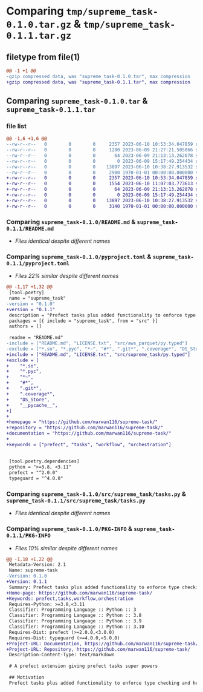 # Comparing `tmp/supreme_task-0.1.0.tar.gz` & `tmp/supreme_task-0.1.1.tar.gz`

## filetype from file(1)

```diff
@@ -1 +1 @@
-gzip compressed data, was "supreme_task-0.1.0.tar", max compression
+gzip compressed data, was "supreme_task-0.1.1.tar", max compression
```

## Comparing `supreme_task-0.1.0.tar` & `supreme_task-0.1.1.tar`

### file list

```diff
@@ -1,6 +1,6 @@
--rw-r--r--   0        0        0     2357 2023-06-10 10:53:34.047859 supreme_task-0.1.0/README.md
--rw-r--r--   0        0        0     1280 2023-06-09 21:27:21.505866 supreme_task-0.1.0/pyproject.toml
--rw-r--r--   0        0        0       64 2023-06-09 21:13:13.262078 supreme_task-0.1.0/src/supreme_task/__init__.py
--rw-r--r--   0        0        0        0 2023-06-09 15:17:49.254434 supreme_task-0.1.0/src/supreme_task/py.typed
--rw-r--r--   0        0        0    13897 2023-06-10 10:38:27.913532 supreme_task-0.1.0/src/supreme_task/tasks.py
--rw-r--r--   0        0        0     2900 1970-01-01 00:00:00.000000 supreme_task-0.1.0/PKG-INFO
+-rw-r--r--   0        0        0     2357 2023-06-10 10:53:34.047859 supreme_task-0.1.1/README.md
+-rw-r--r--   0        0        0     1554 2023-06-10 11:07:03.773613 supreme_task-0.1.1/pyproject.toml
+-rw-r--r--   0        0        0       64 2023-06-09 21:13:13.262078 supreme_task-0.1.1/src/supreme_task/__init__.py
+-rw-r--r--   0        0        0        0 2023-06-09 15:17:49.254434 supreme_task-0.1.1/src/supreme_task/py.typed
+-rw-r--r--   0        0        0    13897 2023-06-10 10:38:27.913532 supreme_task-0.1.1/src/supreme_task/tasks.py
+-rw-r--r--   0        0        0     3140 1970-01-01 00:00:00.000000 supreme_task-0.1.1/PKG-INFO
```

### Comparing `supreme_task-0.1.0/README.md` & `supreme_task-0.1.1/README.md`

 * *Files identical despite different names*

### Comparing `supreme_task-0.1.0/pyproject.toml` & `supreme_task-0.1.1/pyproject.toml`

 * *Files 22% similar despite different names*

```diff
@@ -1,17 +1,32 @@
 [tool.poetry]
 name = "supreme_task"
-version = "0.1.0"
+version = "0.1.1"
 description = "Prefect tasks plus added functionality to enforce type checking and help in debugging helping to reduce negative engineering!"
 packages = [{ include = "supreme_task", from = "src" }]
 authors = []
 
 readme = "README.md"
-include = ["README.md", "LICENSE.txt", "src/aws_parquet/py.typed"]
-exclude = ["*.so", "*.pyc", "*~", "#*", ".git*", ".coverage*", "DS_Store", "__pycache__"]
+include = ["README.md", "LICENSE.txt", "src/supreme_task/py.typed"]
+exclude = [
+    "*.so",
+    "*.pyc",
+    "*~",
+    "#*",
+    ".git*",
+    ".coverage*",
+    "DS_Store",
+    "__pycache__",
+]
+
+homepage = "https://github.com/marwan116/supreme-task/"
+repository = "https://github.com/marwan116/supreme-task/"
+documentation = "https://github.com/marwan116/supreme-task/"
+
+keywords = ["prefect", "tasks", "workflow", "orchestration"]
 
 
 [tool.poetry.dependencies]
 python = ">=3.8, <3.11"
 prefect = "^2.0.0"
 typeguard = "^4.0.0"
```

### Comparing `supreme_task-0.1.0/src/supreme_task/tasks.py` & `supreme_task-0.1.1/src/supreme_task/tasks.py`

 * *Files identical despite different names*

### Comparing `supreme_task-0.1.0/PKG-INFO` & `supreme_task-0.1.1/PKG-INFO`

 * *Files 10% similar despite different names*

```diff
@@ -1,18 +1,22 @@
 Metadata-Version: 2.1
 Name: supreme-task
-Version: 0.1.0
+Version: 0.1.1
 Summary: Prefect tasks plus added functionality to enforce type checking and help in debugging helping to reduce negative engineering!
+Home-page: https://github.com/marwan116/supreme-task/
+Keywords: prefect,tasks,workflow,orchestration
 Requires-Python: >=3.8,<3.11
 Classifier: Programming Language :: Python :: 3
 Classifier: Programming Language :: Python :: 3.8
 Classifier: Programming Language :: Python :: 3.9
 Classifier: Programming Language :: Python :: 3.10
 Requires-Dist: prefect (>=2.0.0,<3.0.0)
 Requires-Dist: typeguard (>=4.0.0,<5.0.0)
+Project-URL: Documentation, https://github.com/marwan116/supreme-task/
+Project-URL: Repository, https://github.com/marwan116/supreme-task/
 Description-Content-Type: text/markdown
 
 # A prefect extension giving prefect tasks super powers
 
 ## Motivation
 Prefect tasks plus added functionality to enforce type checking and help in debugging helping to reduce negative engineering!
```

